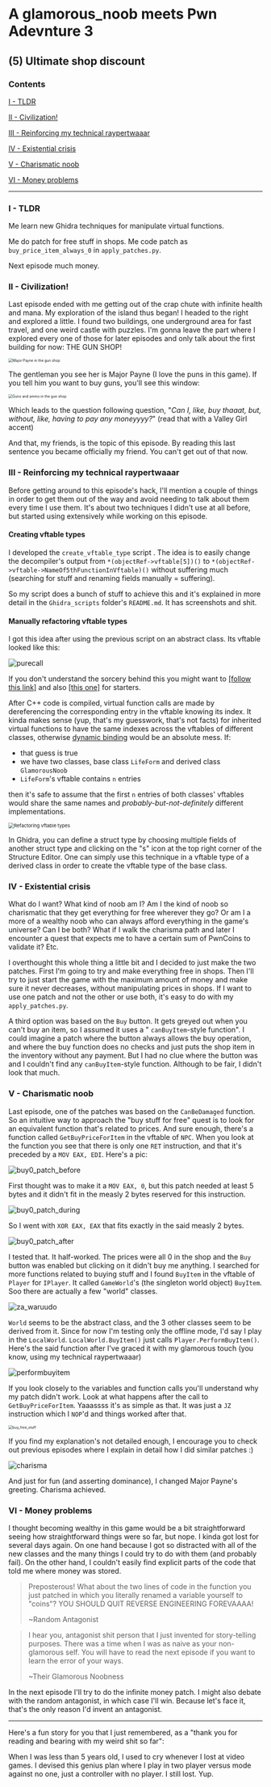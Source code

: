 # A glamorous_noob meets Pwn Adevnture 3

## (5) Ultimate shop discount
### Contents
[I - TLDR](#i---tldr)

[II - Civilization!](#ii---civilization)

[III - Reinforcing my technical raypertwaaar](#iii---reinforcing-my-technical-raypertwaaar)

[IV - Existential crisis](#iv---existential-crisis)

[V - Charismatic noob](#v---charismatic-noob)

[VI - Money problems](#vi---money-problems)

------

### I - TLDR

Me learn new Ghidra techniques for manipulate virtual functions.

Me do patch for free stuff in shops. Me code patch as `buy_price_item_always_0` in `apply_patches.py`.

Next episode much money.

### II - Civilization!

Last episode ended with me getting out of the crap chute with infinite health and mana. My exploration of the island thus began! I headed to the right and explored a little. I found two buildings, one underground area for fast travel, and one weird castle with puzzles. I'm gonna leave the part where I explored every one of those for later episodes and only talk about the first building for now: THE GUN SHOP!

<img src="Images/Major_Payne.png" alt="Major Payne in the gun shop" style="zoom: 50%;" />

The gentleman you see her is Major Payne (I love the puns in this game). If you tell him you want to buy guns, you'll see this window:

<img src="Images/gunz_n_ammo.png" alt="Guns and ammo in the gun shop" style="zoom:50%;" />

Which leads to the question following question, "*Can I, like, buy thaaat, but, without, like, having to pay any moneyyyy?*" (read that with a Valley Girl accent)

And that, my friends, is the topic of this episode. By reading this last sentence you became officially my friend. You can't get out of that now.

### III - Reinforcing my technical raypertwaaar 

Before getting around to this episode's hack, I'll mention a couple of things in order to get them out of the way and avoid needing to talk about them every time I use them. It's about two techniques I didn't use at all before, but started using extensively while working on this episode.

#### Creating vftable types

I developed the `create_vftable_type` script . The idea is to easily change the decompiler's output from `*(objectRef->vftable[5])()` to `*(objectRef->vftable->NameOf5thFunctionInVftable)()` without suffering much (searching for stuff and renaming fields manually = suffering).

So my script does a bunch of stuff to achieve this and it's explained in more detail in the `Ghidra_scripts` folder's `README.md`. It has screenshots and shit.

#### Manually refactoring vftable types

I got this idea after using the previous script on an abstract class. Its vftable looked like this:

![purecall](Images/purecall.png)

If you don't understand the sorcery behind this you might want to [[follow this link]](https://en.cppreference.com/w/cpp/language/abstract_class) and also [[this one]](https://www.geeksforgeeks.org/pure-virtual-functions-and-abstract-classes) for starters.

After C++ code is compiled, virtual function calls are made by dereferencing the corresponding entry in the vftable knowing its index. It kinda makes sense (yup, that's my guesswork, that's not facts) for inherited virtual functions to have the same indexes across the vftables of different classes, otherwise [dynamic binding](#https://en.wikipedia.org/wiki/Late_binding) would be an absolute mess. If:

- that guess is true
- we have two classes, base class `LifeForm` and derived class `GlamorousNoob`
- `LifeForm`'s vftable contains `n` entries

then it's safe to assume that the first `n` entries of both classes' vftables would share the same names and *probably-but-not-definitely* different implementations.

<img src="Images/Refactoring_vfables.png" alt="Refactoring vftable types" style="zoom: 67%;" />

In Ghidra, you can define a struct type by choosing multiple fields of another struct type and clicking on the "s" icon at the top right corner of the Structure Editor. One can simply use this technique in a vftable type of a derived class in order to create the vftable type of the base class.

### IV - Existential crisis

What do I want? What kind of noob am I? Am I the kind of noob so charismatic that they get everything for free wherever they go? Or am I a more of a wealthy noob who can always afford everything in the game's universe? Can I be both? What if I walk the charisma path and later I encounter a quest that expects me to have a certain sum of PwnCoins to validate it? Etc.

I overthought this whole thing a little bit and I decided to just make the two patches. First I'm going to try and make everything free in shops. Then I'll try to just start the game with the maximum amount of money and make sure it never decreases, without manipulating prices in shops. If I want to use one patch and not the other or use both, it's easy to do with my `apply_patches.py`.

A third option was based on the `Buy` button. It gets greyed out when you can't buy an item, so I assumed it uses a " `canBuyItem`-style function". I could imagine a patch where the button always allows the buy operation, and where the buy function does no checks and just puts the shop item in the inventory without any payment. But I had no clue where the button was and I couldn't find any `canBuyItem`-style function. Although to be fair, I didn't look that much.

### V - Charismatic noob

Last episode, one of the patches was based on the `CanBeDamaged` function. So an intuitive way to approach the "buy stuff for free" quest is to look for an equivalent function that's related to prices. And sure enough, there's a function called `GetBuyPriceForItem` in the vftable of `NPC`. When you look at the function you see that there is only one `RET` instruction, and that it's preceded by a `MOV EAX, EDI`. Here's a pic:

![buy0_patch_before](Images/buy0_patch_before.png)

First thought was to make it a `MOV EAX, 0`, but this patch needed at least 5 bytes and it didn't fit in the measly 2 bytes reserved for this instruction.

![buy0_patch_during](Images/buy0_patch_during.png)

So I went with `XOR EAX, EAX` that fits exactly in the said measly 2 bytes.

![buy0_patch_after](Images/buy0_patch_after.png)

I tested that. It half-worked. The prices were all 0 in the shop and the `Buy` button was enabled but clicking on it didn't buy me anything. I searched for more functions related to buying stuff and I found `BuyItem` in the vftable of `Player` for `IPlayer`. It called `GameWorld`'s (the singleton world object) `BuyItem`. Soo there are actually a few "world" classes.

![za_waruudo](Images/za_waruudo.png)

`World` seems to be the abstract class, and the 3 other classes seem to be derived from it. Since for now I'm testing only the offline mode, I'd say I play in the `LocalWorld`. `LocalWorld.BuyItem()` just calls `Player.PerformBuyItem()`. Here's the said function after I've graced it with my glamorous touch (you know, using my technical raypertwaaar)

![performbuyitem](Images/performbuyitem.png)

If you look closely to the variables and function calls you'll understand why my patch didn't work. Look at what happens after the call to `GetBuyPriceForItem`. Yaaassss it's as simple as that. It was just a `JZ` instruction which I `NOP`'d and things worked after that. 

<img src="Images/buy_free_stuff.png" alt="buy_free_stuff" style="zoom: 50%;" />

If you find my explanation's not detailed enough, I encourage you to check out previous episodes where I explain in detail how I did similar patches :)

![charisma](Images/charisma.png)

And just for fun (and asserting dominance), I changed Major Payne's greeting. Charisma achieved.

### VI - Money problems

I thought becoming wealthy in this game would be a bit straightforward seeing how straightforward things were so far, but nope. I kinda got lost for several days again. On one hand because I got so distracted with all of the new classes and the many things I could try to do with them (and probably fail). On the other hand, I couldn't easily find explicit parts of the code that told me where money was stored.

> Preposterous! What about the two lines of code in the function you just patched in which you literally renamed a variable yourself to "coins"? YOU SHOULD QUIT REVERSE ENGINEERING FOREVAAAA!
>
> ~Random Antagonist

> I hear you, antagonist shit person that I just invented for story-telling purposes. There was a time when I was as naive as your non-glamorous self. You will have to read the next episode if you want to learn the error of your ways.
>
> ~Their Glamorous Noobness

In the next episode I'll try to do the infinite money patch. I might also debate with the random antagonist, in which case I'll win. Because let's face it, that's the only reason I'd invent an antagonist.

--------------

Here's a fun story for you that I just remembered,  as a "thank you for reading and bearing with my weird shit so far":

When I was less than 5 years old, I used to cry whenever I lost at video games. I devised this genius plan where I play in two player versus mode against no one, just a controller with no player. I still lost. Yup.
